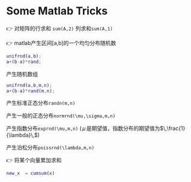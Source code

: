 # Some Matlab Tricks

👉 对矩阵的行求和 ``sum(A,2)`` 列求和``sum(A,1)``

👉 matlab产生区间[a,b]的一个均匀分布随机数

```matlab
unifrnd(a,b);
a+(b-a)*rand;
```

产生随机数组

```matlab
unifrnd(a,b,m,n);
a+(b-a)*rand(m,n);
```

产生标准正态分布``randn(m,n)`` 

产生一般的正态分布``normrnd(\mu,\sigma,m,n)``

产生指数分布``exprnd(\mu,m,n)`` ($\,\mu\,$是期望值，指数分布的期望值为$\,\frac{1}{\lambda}\,$)

产生泊松分布``poissrnd(\lambda,m,n)``

👉 将某个向量累加求和

```matlab
new_x  = cumsum(x)
```